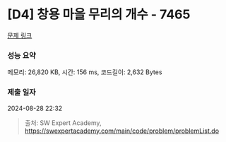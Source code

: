 # [D4] 창용 마을 무리의 개수 - 7465 

[문제 링크](https://swexpertacademy.com/main/code/problem/problemDetail.do?contestProbId=AWngfZVa9XwDFAQU) 

### 성능 요약

메모리: 26,820 KB, 시간: 156 ms, 코드길이: 2,632 Bytes

### 제출 일자

2024-08-28 22:32



> 출처: SW Expert Academy, https://swexpertacademy.com/main/code/problem/problemList.do